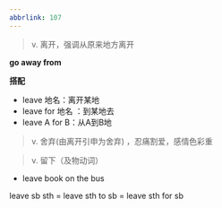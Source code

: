 ```yaml
---
abbrlink: 107
---
```

> v. 离开，强调从原来地方离开

**go away from**

**搭配**
- leave 地名：离开某地
- leave for 地名 ：到某地去
- leave A for B：从A到B地

> v. 舍弃(由离开引申为舍弃) ，忍痛割爱，感情色彩重

> v. 留下（及物动词）

- leave book on the bus

leave sb sth = leave sth to sb = leave sth for sb